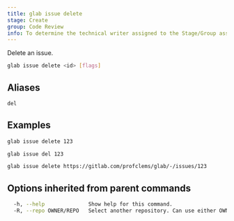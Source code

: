 ```yaml
---
title: glab issue delete
stage: Create
group: Code Review
info: To determine the technical writer assigned to the Stage/Group associated with this page, see https://about.gitlab.com/handbook/product/ux/technical-writing/#assignments
---
```


<!--
This documentation is auto generated by a script.
Please do not edit this file directly. Run `make gen-docs` instead.
-->

Delete an issue.

```bash title="terminal"
glab issue delete <id> [flags]
```

## Aliases

```bash title="terminal"
del
```

## Examples

```bash title="terminal"
glab issue delete 123

glab issue del 123

glab issue delete https://gitlab.com/profclems/glab/-/issues/123
```

## Options inherited from parent commands

```bash title="terminal"
  -h, --help              Show help for this command.
  -R, --repo OWNER/REPO   Select another repository. Can use either OWNER/REPO or `GROUP/NAMESPACE/REPO` format. Also accepts full URL or Git URL.
```
